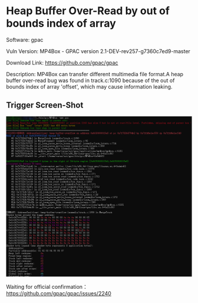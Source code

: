 # Heap Buffer Over-Read by out of bounds index of array

Software: gpac

Vuln Version:  MP4Box - GPAC version 2.1-DEV-rev257-g7360c7ed9-master

Download Link: https://github.com/gpac/gpac

Description: MP4Box can transfer different multimedia file format.A heap buffer over-read bug was found in track.c:1090 because of the out of bounds index of array 'offset',  which may cause information leaking.

## Trigger Screen-Shot

![](.\pic\gpac-1.png)

Waiting for official confirmation：https://github.com/gpac/gpac/issues/2240



